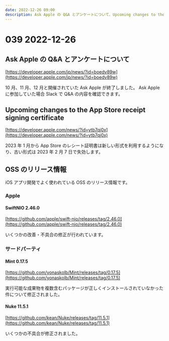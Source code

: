 ```yaml
---
date: 2022-12-26 09:00
description: Ask Apple の Q&A とアンケートについて、Upcoming changes to the App Store receipt signing certificate 、SwiftNIO 2.46.0 リリース、Mint 0.17.5　リリース、Nuke 11.5.1 リリース
---
```

# 039 2022-12-26

## Ask Apple の Q&A とアンケートについて

[https://developer.apple.com/jp/news/?id=boedv89w](https://developer.apple.com/jp/news/?id=boedv89w)

10 月、11 月、12 月と開催されていた Ask Apple が終了しました。 Ask Apple に参加していた場合 Slack で Q&A の内容を確認できます。

## Upcoming changes to the App Store receipt signing certificate

[https://developer.apple.com/news/?id=ytb7qj0x](https://developer.apple.com/news/?id=ytb7qj0x)

2023 年 1 月から App Store のレシート証明書は新しい形式を利用するようになり、古い形式は 2023 年 2 月 7 日で失効します。


## OSS のリリース情報

iOS アプリ開発でよく使われている OSS のリリース情報です。

### Apple

#### SwiftNIO 2.46.0

[https://github.com/apple/swift-nio/releases/tag/2.46.0](https://github.com/apple/swift-nio/releases/tag/2.46.0)

いくつかの改善・不具合の修正が行われています。

### サードパーティ

#### Mint 0.17.5

[https://github.com/yonaskolb/Mint/releases/tag/0.17.5](https://github.com/yonaskolb/Mint/releases/tag/0.17.5)

実行可能な成果物を複数含むパッケージが正しくインストールされていなかった件について修正されました。

#### Nuke 11.5.1

[https://github.com/kean/Nuke/releases/tag/11.5.1](https://github.com/kean/Nuke/releases/tag/11.5.1)

いくつかの不具合が修正されました。

